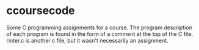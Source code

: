 # ccoursecode
Some C programming assignments for a course. The program description of each program is found in the form of a comment at the top of the C file. rinter.c is another c file, but it wasn't necessarily an assignment.